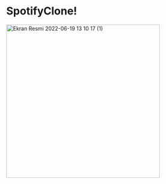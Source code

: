# SpotifyClone!

<img width="408" alt="Ekran Resmi 2022-06-19 13 10 17 (1)" src="https://user-images.githubusercontent.com/43795927/177544619-75e22d8e-ffec-4219-82d4-f768e23b290b.png">
